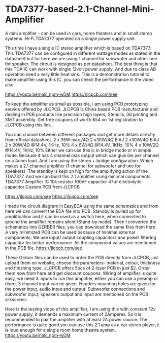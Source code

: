 # TDA7377-based-2.1-Channel-Mini-Amplifier
A mini amplifier - can be used in cars, home theaters and in small stereo systems. Hi-Fi TDA7377 operated on a single power supply unit.

This time I have a single IC stereo amplifier which is based on TDA7377. This TDA7377 can be configured in different wattage modes as stated in the datasheet but for here we are using 1 channel for subwoofer and other one for speaker. The circuit is designed as per datasheet. The best thing is that this TDA IC can work with single 12volt power supply. And due to class AB operation need a very little heat sink. This is a demonstration tutorial to make amplifier using this IC, you can check the performance in the video also.

https://youtu.be/na8_npm-wDM
https://jlcpcb.com/see

To keep the amplifier as small as possible, I am using PCB prototyping service offered by JLCPCB. JLCPCB is China based PCB manufacturer and dealing in PCB products like precision high layers, Stencils, 3d printing and SMT assembly. Get free coupons of worth $54 on 1st registration to JLCPCB using this link.

You can choose between different packages and get more details directly from official datasheet.
2 x 35W max./4Ω
2 x30W/4Ω EIAJ
2 x30W/4Ω EIAJ
2 x 20W/4Ω @14.4V, 1KHz, 10%
4 x 6W/4Ω @14.4V, 1KHz, 10%
4 x 10W/2Ω @14.4V, 1KHz, 10%
Either we can use this ic in bridge mode or in simple mode. Because it has 4 channel max output which can give 6w per channel on a 4ohm load. And I am using the stereo + bridge configuration. Which makes a 2.1 channel amplifier (1 channel for subwoofer and two for speakers). The standby is kept on high for the amplifying action of the TDA7377. And we can build this 2.1 amplifier using minimal components.
TDA7377 Amplifier IC
10k resistor
100nF capacitor
47uf electrolytic capacitor
Custom PCB from JLCPCB

https://jlcpcb.com/see
https://jlcpcb.com/see


I made the circuit diagram in EasyEDA using the same schematics and from here we can convert the EDA file into PCB. Standby is pulled up for amplification and it can be used as a switch here, when connected to ground the amplifier remains silent (Stand-by mode). Then I converted the schematics into GERBER files, you can download the same files from here. A very minimized PCB can be used because of minimal external components. We use input/ output coupling capacitors and power filtering capacitor for better performance. All the component values are mentioned in the PCB file.
https://jlcpcb.com/see

These Gerber files can be used to order the PCB directly from JLCPCB, just upload them on website, choose the parameters- material, colour, thickness and finishing type. JLCPCB offers 5pcs of 2-layer PCB in just $2. Order them now from here and get discount coupons. Wiring of amplifier is quite easy, we need 3 inputs to run this amplifier, either you can use a preamp or direct 3 channel input can be given. Headers mounting holes are given for the power input, audio input and output. Subwoofer connections and subwoofer input, speakers output and input are mentioned on the PCB silkscreen.

Here is the testing video of this amplifier, I am using this with constant 12v power supply, it demands a maximum current of 2Amperes. So it is recommended to pair the amplifier with at least 2A power source. The performance is quite good you can use this 2.1 amp as a car stereo player, it is loud enough for a single room home theatre system.
https://youtu.be/na8_npm-wDM
